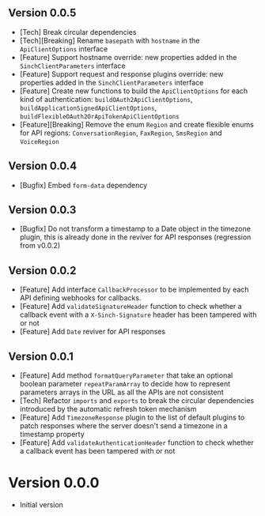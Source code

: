 ## Version 0.0.5
 - [Tech] Break circular dependencies
 - [Tech][Breaking] Rename `basepath` with `hostname` in the `ApiClientOptions` interface
 - [Feature] Support hostname override: new properties added in the `SinchClientParameters` interface
 - [Feature] Support request and response plugins override: new properties added in the `SinchClientParameters` interface
 - [Feature] Create new functions to build the `ApiClientOptions` for each kind of authentication: `buildOAuth2ApiClientOptions`, `buildApplicationSignedApiClientOptions`, `buildFlexibleOAuth2OrApiTokenApiClientOptions`
 - [Feature][Breaking] Remove the enum `Region` and create flexible enums for API regions: `ConversationRegion`, `FaxRegion`, `SmsRegion` and `VoiceRegion`

## Version 0.0.4
 - [Bugfix] Embed `form-data` dependency

## Version 0.0.3
 - [Bugfix] Do not transform a timestamp to a Date object in the timezone plugin, this is already done in the reviver for API responses (regression from v0.0.2)

## Version 0.0.2

 - [Feature] Add interface `CallbackProcessor` to be implemented by each API defining webhooks for callbacks.
 - [Feature] Add `validateSignatureHeader` function to check whether a callback event with a `X-Sinch-Signature` header has been tampered with or not
 - [Feature] Add `Date` reviver for API responses

## Version 0.0.1

 - [Feature] Add method `formatQueryParameter` that take an optional boolean parameter `repeatParamArray` to decide how to represent parameters arrays in the URL as all the APIs are not consistent
 - [Tech] Refactor `imports` and `exports` to break the circular dependencies introduced by the automatic refresh token mechanism
 - [Feature] Add `TimezoneResponse` plugin to the list of default plugins to patch responses where the server doesn't send a timezone in a timestamp property
 - [Feature] Add `validateAuthenticationHeader` function to check whether a callback event has been tampered with or not

# Version 0.0.0

- Initial version
